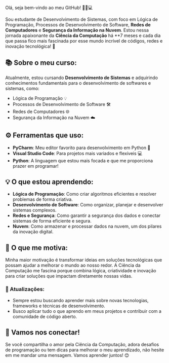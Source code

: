 
Olá, seja bem-vindo ao meu GitHub! 👩‍💻💻

Sou estudante de Desenvolvimento de Sistemas, com foco em Lógica de Programação, Processos de Desenvolvimento de Software, **Redes de Computadores** e **Segurança da Informação na Nuvem**. Estou nessa jornada apaixonante da **Ciência da Computação** há **7 meses e cada dia que passa fico mais fascinada por esse mundo incrível de códigos, redes e inovação tecnológica! 🚀

## 📚 Sobre o meu curso:

Atualmente, estou cursando **Desenvolvimento de Sistemas** e adquirindo conhecimentos fundamentais para o desenvolvimento de softwares e sistemas, como:

* Lógica de Programação 💡
* Processos de Desenvolvimento de Software 🛠️
* Redes de Computadores 🌐
* Segurança da Informação na Nuvem ☁️

## ⚙️ Ferramentas que uso:

* **PyCharm**: Meu editor favorito para desenvolvimento em Python 🐍
* **Visual Studio Code**: Para projetos mais variados e flexíveis 💻
* **Python**: A linguagem que estou mais focada e que me proporciona prazer em programar!

## 💡 O que estou aprendendo:

* **Lógica de Programação**: Como criar algoritmos eficientes e resolver problemas de forma criativa.
* **Desenvolvimento de Software**: Como organizar, planejar e desenvolver sistemas complexos.
* **Redes e Segurança**: Como garantir a segurança dos dados e conectar sistemas de forma eficiente e segura.
* **Nuvem**: Como armazenar e processar dados na nuvem, um dos pilares da inovação digital.

## 🚀 O que me motiva:

Minha maior motivação é transformar ideias em soluções tecnológicas que possam ajudar a melhorar o mundo ao nosso redor. A Ciência da Computação me fascina porque combina lógica, criatividade e inovação para criar soluções que impactam diretamente nossas vidas.

### 📍 Atualizações:

* Sempre estou buscando aprender mais sobre novas tecnologias, frameworks e técnicas de desenvolvimento.
* Busco aplicar tudo o que aprendo em meus projetos e contribuir com a comunidade de código aberto.

## 💬 Vamos nos conectar!

Se você compartilha o amor pela Ciência da Computação, adora desafios de programação ou tem dicas para melhorar o meu aprendizado, não hesite em me mandar uma mensagem. Vamos aprender juntos! 😊
